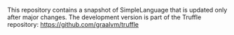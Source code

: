 This repository contains a snapshot of SimpleLanguage that is updated only after major changes. The development version is part of the Truffle repository: https://github.com/graalvm/truffle
